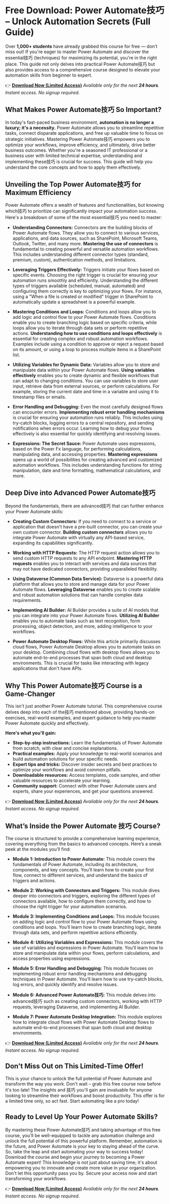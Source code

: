 # Free Download: Power Automate技巧 – Unlock Automation Secrets (Full Guide)

Over **1,000+ students** have already grabbed this course for free — don’t miss out! If you're eager to master Power Automate and discover the essential技巧 (techniques) for maximizing its potential, you're in the right place. This guide not only delves into practical Power Automate技巧 but also provides access to a comprehensive course designed to elevate your automation skills from beginner to expert.

👉 [**Download Now (Limited Access)**](https://udemywork.com/power-automate-技巧)
_Available only for the next **24 hours**. Instant access. No signup required._

## What Makes Power Automate技巧 So Important?

In today's fast-paced business environment, **automation is no longer a luxury; it's a necessity.** Power Automate allows you to streamline repetitive tasks, connect disparate applications, and free up valuable time to focus on strategic initiatives. Mastering Power Automate技巧 empowers you to optimize your workflows, improve efficiency, and ultimately, drive better business outcomes. Whether you're a seasoned IT professional or a business user with limited technical expertise, understanding and implementing these技巧 is crucial for success. This guide will help you understand the core concepts and how to apply them effectively.

## Unveiling the Top Power Automate技巧 for Maximum Efficiency

Power Automate offers a wealth of features and functionalities, but knowing which技巧 to prioritize can significantly impact your automation success. Here's a breakdown of some of the most essential技巧 you need to master:

*   **Understanding Connectors:** Connectors are the building blocks of Power Automate flows. They allow you to connect to various services, applications, and data sources, such as SharePoint, Microsoft Teams, Outlook, Twitter, and many more. **Mastering the use of connectors** is fundamental to creating powerful and versatile automation workflows. This includes understanding different connector types (standard, premium, custom), authentication methods, and limitations.

*   **Leveraging Triggers Effectively:** Triggers initiate your flows based on specific events. Choosing the right trigger is crucial for ensuring your automation runs smoothly and efficiently. Understanding the different types of triggers available (scheduled, manual, automated) and configuring them correctly is key to optimizing your flows. For instance, using a "When a file is created or modified" trigger in SharePoint to automatically update a spreadsheet is a powerful example.

*   **Mastering Conditions and Loops:** Conditions and loops allow you to add logic and control flow to your Power Automate flows. Conditions enable you to create branching logic based on specific criteria, while loops allow you to iterate through data sets or perform repetitive actions. **Understanding how to use conditions and loops effectively** is essential for creating complex and robust automation workflows. Examples include using a condition to approve or reject a request based on its amount, or using a loop to process multiple items in a SharePoint list.

*   **Utilizing Variables for Dynamic Data:** Variables allow you to store and manipulate data within your Power Automate flows. **Using variables effectively** enables you to create dynamic and flexible workflows that can adapt to changing conditions. You can use variables to store user input, retrieve data from external sources, or perform calculations. For example, storing the current date and time in a variable and using it to timestamp files or emails.

*   **Error Handling and Debugging:** Even the most carefully designed flows can encounter errors. **Implementing robust error handling mechanisms** is crucial for ensuring your automation runs reliably. This includes using try-catch blocks, logging errors to a central repository, and sending notifications when errors occur. Learning how to debug your flows effectively is also essential for quickly identifying and resolving issues.

*   **Expressions: The Secret Sauce:** Power Automate uses expressions, based on the Power Fx language, for performing calculations, manipulating data, and accessing properties. **Mastering expressions** opens up a world of possibilities for creating advanced and customized automation workflows. This includes understanding functions for string manipulation, date and time formatting, mathematical calculations, and more.

## Deep Dive into Advanced Power Automate技巧

Beyond the fundamentals, there are advanced技巧 that can further enhance your Power Automate skills:

*   **Creating Custom Connectors:** If you need to connect to a service or application that doesn't have a pre-built connector, you can create your own custom connector. **Building custom connectors** allows you to integrate Power Automate with virtually any API-based service, expanding its capabilities significantly.

*   **Working with HTTP Requests:** The HTTP request action allows you to send custom HTTP requests to any API endpoint. **Mastering HTTP requests** enables you to interact with services and data sources that may not have dedicated connectors, providing unparalleled flexibility.

*   **Using Dataverse (Common Data Service):** Dataverse is a powerful data platform that allows you to store and manage data for your Power Automate flows. **Leveraging Dataverse** enables you to create scalable and robust automation solutions that can handle complex data requirements.

*   **Implementing AI Builder:** AI Builder provides a suite of AI models that you can integrate into your Power Automate flows. **Utilizing AI Builder** enables you to automate tasks such as text recognition, form processing, object detection, and more, adding intelligence to your workflows.

*   **Power Automate Desktop Flows:** While this article primarily discusses cloud flows, Power Automate Desktop allows you to automate tasks on your desktop. Combining cloud flows with desktop flows allows you to automate end-to-end processes that span both cloud and desktop environments. This is crucial for tasks like interacting with legacy applications that don't have APIs.

## Why This Power Automate技巧 Course is a Game-Changer

This isn't just another Power Automate tutorial. This comprehensive course delves deep into each of the技巧 mentioned above, providing hands-on exercises, real-world examples, and expert guidance to help you master Power Automate quickly and effectively.

**Here's what you'll gain:**

*   **Step-by-step instructions:** Learn the fundamentals of Power Automate from scratch, with clear and concise explanations.
*   **Practical examples:** Apply your knowledge to real-world scenarios and build automation solutions for your specific needs.
*   **Expert tips and tricks:** Discover insider secrets and best practices to optimize your workflows and avoid common pitfalls.
*   **Downloadable resources:** Access templates, code samples, and other valuable resources to accelerate your learning.
*   **Community support:** Connect with other Power Automate users and experts, share your experiences, and get your questions answered.

👉 [**Download Now (Limited Access)**](https://udemywork.com/power-automate-技巧)
_Available only for the next **24 hours**. Instant access. No signup required._

## What’s Inside the Power Automate 技巧 Course?

The course is structured to provide a comprehensive learning experience, covering everything from the basics to advanced concepts. Here’s a sneak peek at the modules you’ll find:

*   **Module 1: Introduction to Power Automate:** This module covers the fundamentals of Power Automate, including its architecture, components, and key concepts. You’ll learn how to create your first flow, connect to different services, and understand the basics of triggers and actions.

*   **Module 2: Working with Connectors and Triggers:** This module dives deeper into connectors and triggers, exploring the different types of connectors available, how to configure them correctly, and how to choose the right trigger for your automation scenarios.

*   **Module 3: Implementing Conditions and Loops:** This module focuses on adding logic and control flow to your Power Automate flows using conditions and loops. You’ll learn how to create branching logic, iterate through data sets, and perform repetitive actions efficiently.

*   **Module 4: Utilizing Variables and Expressions:** This module covers the use of variables and expressions in Power Automate. You’ll learn how to store and manipulate data within your flows, perform calculations, and access properties using expressions.

*   **Module 5: Error Handling and Debugging:** This module focuses on implementing robust error handling mechanisms and debugging techniques in Power Automate. You’ll learn how to use try-catch blocks, log errors, and quickly identify and resolve issues.

*   **Module 6: Advanced Power Automate技巧:** This module delves into advanced技巧 such as creating custom connectors, working with HTTP requests, leveraging Dataverse, and implementing AI Builder.

*   **Module 7: Power Automate Desktop Integration:** This module explores how to integrate cloud flows with Power Automate Desktop flows to automate end-to-end processes that span both cloud and desktop environments.

👉 [**Download Now (Limited Access)**](https://udemywork.com/power-automate-技巧)
_Available only for the next **24 hours**. Instant access. No signup required._

## Don't Miss Out on This Limited-Time Offer!

This is your chance to unlock the full potential of Power Automate and transform the way you work. Don't wait – grab this free course now before it's too late! The insights and 技巧 you'll gain are invaluable for anyone looking to streamline their workflows and boost productivity. This offer is for a limited time only, so act fast. Start automating like a pro today!

## Ready to Level Up Your Power Automate Skills?

By mastering these Power Automate技巧 and taking advantage of this free course, you'll be well-equipped to tackle any automation challenge and unlock the full potential of this powerful platform. Remember, automation is the future, and Power Automate is your key to staying ahead of the curve. So, take the leap and start automating your way to success today! Download the course and begin your journey to becoming a Power Automate expert! This knowledge is not just about saving time; it's about empowering you to innovate and create more value in your organization. Don't let this opportunity pass you by. Secure your access now and start transforming your workflows.

👉 [**Download Now (Limited Access)**](https://udemywork.com/power-automate-技巧)
_Available only for the next **24 hours**. Instant access. No signup required._
